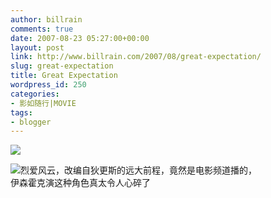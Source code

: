 ```yaml
---
author: billrain
comments: true
date: 2007-08-23 05:27:00+00:00
layout: post
link: http://www.billrain.com/2007/08/great-expectation/
slug: great-expectation
title: Great Expectation
wordpress_id: 250
categories:
- 影如随行|MOVIE
tags:
- blogger
---
```


[![](http://bp3.blogger.com/_lAHIYwHGO4A/Rs0bbQZbV7I/AAAAAAAAB7Y/ZQPs1khllL4/s400/20056825612.605426.jpg)](http://bp3.blogger.com/_lAHIYwHGO4A/Rs0bbQZbV7I/AAAAAAAAB7Y/ZQPs1khllL4/s1600-h/20056825612.605426.jpg)  


[![](http://bp1.blogger.com/_lAHIYwHGO4A/Rs0bbwZbV8I/AAAAAAAAB7g/6xYtSLFDqNg/s400/200474231319.8310978.jpg)](http://bp1.blogger.com/_lAHIYwHGO4A/Rs0bbwZbV8I/AAAAAAAAB7g/6xYtSLFDqNg/s1600-h/200474231319.8310978.jpg)烈爱风云，改编自狄更斯的远大前程，竟然是电影频道播的，  
伊森霍克演这种角色真太令人心碎了
